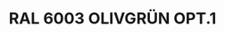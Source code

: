 ---
layout: product
title: "RAL 6003 OLIVGRÜN OPT.1"
price: "300" 
desc: "Akrilna boja 17mL"
img_path: "/assets/img/A.MIG-0001.webp"
brand: "AMMO"
available: false
special_offer: false
new: false
soon: false
cat: "020000"
subcat: "020100"
subsubcat: "020101"
sifra: "A.MIG-0001"
popular: false
spec: false
---